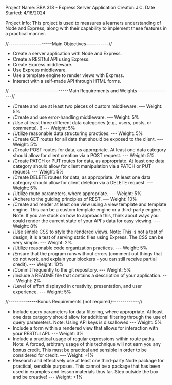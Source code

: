 Project Name: SBA 318 - Express Server Application
Creator: J.C.
Date Started: 4/18/2024

Project Info: 
This project is used to measures a learners understanding of Node and Express, along with their capability to implement these features in a practical manner.

//---------------------Main Objectives-----------//
* Create a server application with Node and Express.
* Create a RESTful API using Express.
* Create Express middleware.
* Use Express middleware.
* Use a template engine to render views with Express.
* Interact with a self-made API through HTML forms.

//-----------------------------Main Requirements and Weights-----------------//
* /Create and use at least two pieces of custom middleware.
 --- Weight: 5%
* /Create and use error-handling middleware.
 --- Weight: 5%
* /Use at least three different data categories (e.g., users, posts, or comments). !!
 --- Weight: 5%
* /Utilize reasonable data structuring practices.
 --- Weight: 5%
* /Create GET routes for all data that should be exposed to the client.
 --- Weight: 5%
* /Create POST routes for data, as appropriate. At least one data category should allow for client creation via a POST request.
 --- Weight: 5%
* /Create PATCH or PUT routes for data, as appropriate. At least one data category should allow for client manipulation via a PATCH or PUT request.
 --- Weight: 5%
* /Create DELETE routes for data, as appropriate. At least one data category should allow for client deletion via a DELETE request.
 --- Weight: 5%
* /Utilize route parameters, where appropriate.
 --- Weight: 5%
* /Adhere to the guiding principles of REST.
 --- Weight: 10%
* /Create and render at least one view using a view template and template engine. This can be a custom template engine or a third-party engine.
Note: If you are stuck on how to approach this, think about ways you could render the current state of your API's data for easy viewing.
 --- Weight: 8%
* /Use simple CSS to style the rendered views.
Note: This is not a test of design; it is a test of serving static files using Express. The CSS can be
very simple.
 --- Weight: 2%
* /Utilize reasonable code organization practices.
 --- Weight: 5%
* /Ensure that the program runs without errors (comment out things that do not work, and explain your blockers - you can still receive partial credit).
 --- Weight: 10%
* /Commit frequently to the git repository.
 --- Weight: 5%
* /Include a README file that contains a description of your application.
 --- Weight: 2%
* /Level of effort displayed in creativity, presentation, and user experience.
 --- Weight: 5%

//--------------Bonus Requirements {not required}-------------//
* Include query parameters for data filtering, where appropriate. At least one data category should allow for additional filtering through the use of query parameters.
Note: Using API keys is dissallowed
 --- Weight: 5%
* Include a form within a rendered view that allows for interaction with your RESTful API.
 --- Weight: 3%
* Include a practical usage of regular expressions within route paths.
Note: A forced, arbitrary usage of this technique will not earn you any bonus credit. This must be
practical and sensible in order to be considered for credit.
 --- Weight: +1%
* Research and effectively use at least one third-party Node package for practical, sensible purposes.
This cannot be a package that has been used in examples and lesson materials thus far. Step outside the box and be creative!
 --- Weight: +1%